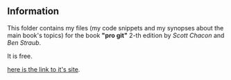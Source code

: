 Information
-----------

This folder contains my files (my code snippets and my synopses about the main book's topics) 
for the book **"pro git"** 2-th edition by *Scott Chacon* and *Ben Straub*.

It is free.
 
[here is the link to it's site](https://git-scm.com/book/en/v2). 

